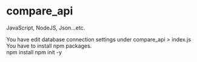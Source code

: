 # compare_api
JavaScript, NodeJS, Json...etc.

You have edit database connection settings under compare_api > index.js
You have to install npm packages.  
npm install
npm init -y

